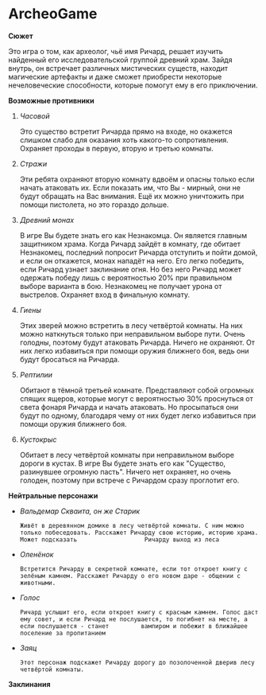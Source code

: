 # ArcheoGame
**Сюжет**

Это игра о том, как археолог, чьё имя Ричард, решает изучить найденный его исследовательской группой древний храм. Зайдя внутрь, он встречает различных мистических существ, находит магические артефакты и даже сможет приобрести некоторые нечеловеческие способности, которые помогут ему в его приключении.

**Возможные противники**

1) *Часовой*

      Это существо встретит Ричарда прямо на входе, но окажется слишком слабо для оказания хоть какого-то сопротивления. Охраняет проходы в первую, вторую и третью            комнаты.
2) *Стражи*

      Эти ребята охраняют вторую комнату вдвоём и опасны только если начать атаковать их. Если показать им, что Вы - мирный, они не будут обращать на Вас внимания. Ещё        их можно уничтожить при помощи пистолета, но это гораздо дольше.
3) *Древний монах*

      В игре Вы будете знать его как Незнакомца. Он является главным защитником храма. Когда Ричард зайдёт в комнату, где обитает Незнакомец, последний попросит Ричарда       отступить и пойти домой, и если он откажется, монах нападёт на него. Его легко победить, если Ричард узнает заклинание огня. Но без него Ричард может одержать           победу лишь с вероятностью 20% при правильном выборе варианта в бою. Незнакомец не получает урона от выстрелов. Охраняет вход в финальную комнату.
4) *Гиены*

      Этих зверей можно встретить в лесу четвёртой комнаты. На них можно наткнуться только при неправильном выборе пути. Очень голодны, поэтому будут атаковать               Ричарда. Ничего не охраняют. От них легко избавиться при помощи оружия ближнего боя, ведь они будут бросаться на Ричарда.

5) *Рептилии*

      Обитают в тёмной третьей комнате. Представляют собой огромных спящих ящеров, которые могут с вероятностью 30% проснуться от света фонаря Ричарда и начать               атаковать. Но просыпаться они будут по одному, благодаря чему от них будет легко избавиться при помощи оружия ближнего боя.

6) *Кустокрыс*

      Обитает в лесу четвёртой комнаты при неправильном выборе дороги в кустах. В игре Вы будете знать его как "Существо, разинувшее огромную пасть". Ничего нет             охраняет, но очень голоден, поэтому при встрече с Ричардом сразу проглотит его.

**Нейтральные персонажи**

- *Вальдемар Скваита, он же Старик*

      Живёт в деревянном домике в лесу четвёртой комнаты. С ним можно только побеседовать. Расскажет Ричарду свою историю, историю храма. Может подсказать                   Ричарду выход из леса

- *Оленёнок*

      Встретится Ричарду в секретной комнате, если тот откроет книгу с зелёным камнем. Расскажет Ричарду о его новом даре - общении с животными.
      
- *Голос*

      Ричард услышит его, если откроет книгу с красным камнем. Голос даст ему совет, и если Ричард не послушается, то погибнет на месте, а если послушается - станет         вампиром и побежит в ближайшее поселение за пропитанием

- *Заяц*

      Этот персонаж подскажет Ричарду дорогу до позолоченной дверив лесу четвёртой комнаты.

**Заклинания**
